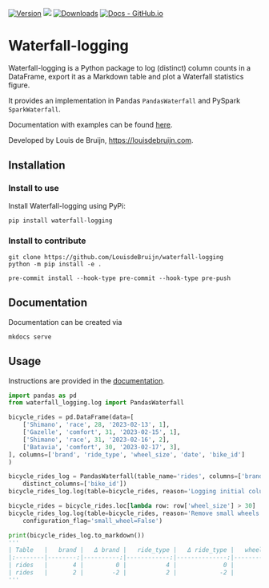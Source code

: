 [![Version](https://img.shields.io/pypi/v/waterfall-logging)](https://pypi.org/project/waterfall-logging/)
[![](https://img.shields.io/badge/python-3.8+-blue.svg)](https://www.python.org/downloads/)
[![Downloads](https://pepy.tech/badge/waterfall-logging)](https://pepy.tech/project/waterfall-logging)
[![Docs - GitHub.io](https://img.shields.io/static/v1?logo=readthdocs&style=flat&color=blue&label=docs&message=waterfall-statistics)][#docs-package]

[#docs-package]: https://LouisdeBruijn.github.io/waterfall-logging/

# Waterfall-logging

Waterfall-logging is a Python package to log (distinct) column counts in a DataFrame, export it as a Markdown table and plot a Waterfall statistics figure.

It provides an implementation in Pandas `PandasWaterfall` and PySpark `SparkWaterfall`.

Documentation with examples can be found [here](https://LouisdeBruijn.github.io/waterfall-logging).

Developed by Louis de Bruijn, https://louisdebruijn.com.


## Installation

### Install to use
Install Waterfall-logging using PyPi:

```commandline
pip install waterfall-logging
```

### Install to contribute

```commandline
git clone https://github.com/LouisdeBruijn/waterfall-logging
python -m pip install -e .

pre-commit install --hook-type pre-commit --hook-type pre-push
```

## Documentation

Documentation can be created via

```commandline
mkdocs serve
```

## Usage

Instructions are provided in the [documentation](https://LouisdeBruijn.github.io/waterfall-logging/).

```python
import pandas as pd
from waterfall_logging.log import PandasWaterfall

bicycle_rides = pd.DataFrame(data=[
    ['Shimano', 'race', 28, '2023-02-13', 1],
    ['Gazelle', 'comfort', 31, '2023-02-15', 1],
    ['Shimano', 'race', 31, '2023-02-16', 2],
    ['Batavia', 'comfort', 30, '2023-02-17', 3],
], columns=['brand', 'ride_type', 'wheel_size', 'date', 'bike_id']
)

bicycle_rides_log = PandasWaterfall(table_name='rides', columns=['brand', 'ride_type', 'wheel_size'],
    distinct_columns=['bike_id'])
bicycle_rides_log.log(table=bicycle_rides, reason='Logging initial column values', configuration_flag='')

bicycle_rides = bicycle_rides.loc[lambda row: row['wheel_size'] > 30]
bicycle_rides_log.log(table=bicycle_rides, reason='Remove small wheels',
    configuration_flag='small_wheel=False')

print(bicycle_rides_log.to_markdown())
'''
| Table   |   brand |   Δ brand |   ride_type |   Δ ride_type |   wheel_size |   Δ wheel_size |   bike_id |   Δ bike_id |   Rows |   Δ Rows | Reason                        | Configurations flag   |
|:--------|--------:|----------:|------------:|--------------:|-------------:|---------------:|----------:|------------:|-------:|---------:|:------------------------------|:----------------------|
| rides   |       4 |         0 |           4 |             0 |            4 |              0 |         3 |           0 |      4 |        0 | Logging initial column values |                       |
| rides   |       2 |        -2 |           2 |            -2 |            2 |             -2 |         2 |          -1 |      2 |       -2 | Remove small wheels           | small_wheel=False     |
'''
```
